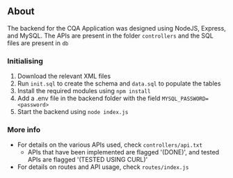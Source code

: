 ## About
The backend for the CQA Application was designed using NodeJS, Express, and MySQL. The APIs are present in the folder `controllers` and the SQL files are present in `db` 

### Initialising
1. Download the relevant XML files 
2. Run `init.sql` to create the schema and `data.sql` to populate the tables 
3. Install the required modules using `npm install`
4. Add a .env file in the backend folder with the field `MYSQL_PASSWORD=<password>`
5. Start the backend using `node index.js`

### More info
- For details on the various APIs used, check `controllers/api.txt`
    - APIs that have been implemented are flagged '(DONE)', and tested APIs are flagged '(TESTED USING CURL)'
- For details on routes and API usage, check `routes/index.js`

